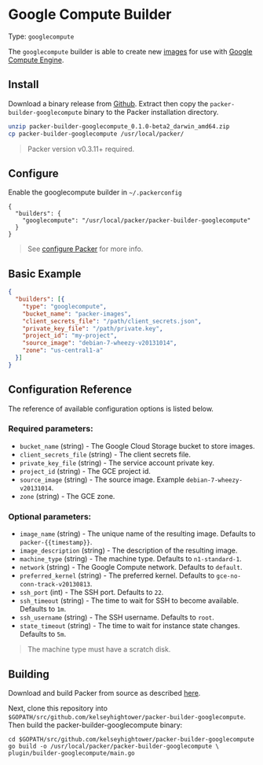 # Google Compute Builder

Type: `googlecompute`

The `googlecompute` builder is able to create new [images](https://developers.google.com/compute/docs/images)
for use with [Google Compute Engine](https://cloud.google.com/products/compute-engine).

## Install

Download a binary release from [Github](https://github.com/kelseyhightower/packer-builder-googlecompute/releases).
Extract then copy the `packer-builder-googlecompute` binary to the Packer installation directory.

```Bash
unzip packer-builder-googlecompute_0.1.0-beta2_darwin_amd64.zip
cp packer-builder-googlecompute /usr/local/packer/
```

> Packer version v0.3.11+ required.

## Configure

Enable the googlecompute builder in `~/.packerconfig`

```
{
  "builders": {
    "googlecompute": "/usr/local/packer/packer-builder-googlecompute"
  }
}
```

> See [configure Packer](http://www.packer.io/docs/other/core-configuration.html) for more info.

## Basic Example

```JSON
{
  "builders": [{
    "type": "googlecompute",
    "bucket_name": "packer-images",
    "client_secrets_file": "/path/client_secrets.json",
    "private_key_file": "/path/private.key",
    "project_id": "my-project",
    "source_image": "debian-7-wheezy-v20131014",
    "zone": "us-central1-a"
  }]
}
```

## Configuration Reference

The reference of available configuration options is listed below.

### Required parameters:

* `bucket_name` (string) - The Google Cloud Storage bucket to store images.
* `client_secrets_file` (string) - The client secrets file.
* `private_key_file` (string) - The service account private key.
* `project_id` (string) - The GCE project id.
* `source_image` (string) - The source image. Example `debian-7-wheezy-v20131014`.
* `zone` (string) - The GCE zone.

### Optional parameters:

* `image_name` (string) - The unique name of the resulting image. Defaults to `packer-{{timestamp}}`.
* `image_description` (string) - The description of the resulting image.
* `machine_type` (string) - The machine type. Defaults to `n1-standard-1`.
* `network` (string) - The Google Compute network. Defaults to `default`.
* `preferred_kernel` (string) - The preferred kernel. Defaults to `gce-no-conn-track-v20130813`.
* `ssh_port` (int) - The SSH port. Defaults to `22`.
* `ssh_timeout` (string) - The time to wait for SSH to become available. Defaults to `1m`.
* `ssh_username` (string) - The SSH username. Defaults to `root`.
* `state_timeout` (string) - The time to wait for instance state changes. Defaults to `5m`.

> The machine type must have a scratch disk.

## Building

Download and build Packer from source as described [here](https://github.com/mitchellh/packer#developing-packer).

Next, clone this repository into `$GOPATH/src/github.com/kelseyhightower/packer-builder-googlecompute`.  Then build the packer-builder-googlecompute binary:

```
cd $GOPATH/src/github.com/kelseyhightower/packer-builder-googlecompute
go build -o /usr/local/packer/packer-builder-googlecompute \
plugin/builder-googlecompute/main.go
```
